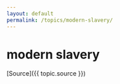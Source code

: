 ```yaml
---
layout: default
permalink: /topics/modern-slavery/
---
```




# modern slavery



[Source]({{ topic.source }})
